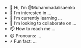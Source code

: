- 👋 Hi, I’m @Muhammadalisaenko
- 👀 I’m interested in ...
- 🌱 I’m currently learning ...
- 💞️ I’m looking to collaborate on ...
- 📫 How to reach me ...
- 😄 Pronouns: ...
- ⚡ Fun fact: ...

<!---
Muhammadalisaenko/Muhammadalisaenko is a ✨ special ✨ repository because its `README.md` (this file) appears on your GitHub profile.
You can click the Preview link to take a look at your changes.
--->

